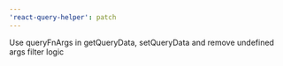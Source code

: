 ```yaml
---
'react-query-helper': patch
---
```


Use queryFnArgs in getQueryData, setQueryData and remove undefined args filter logic
